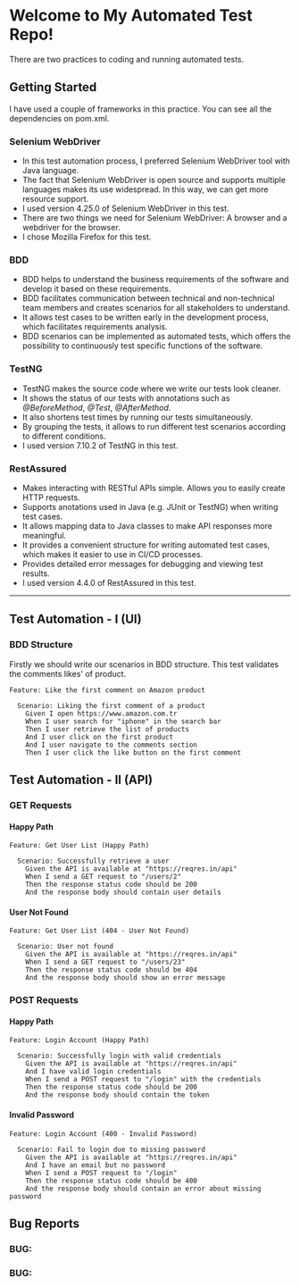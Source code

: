 # Welcome to My Automated Test Repo!
There are two practices to coding and running automated tests. 

## Getting Started
I have used a couple of frameworks in this practice. You can see all the dependencies on pom.xml.

### Selenium WebDriver
- In this test automation process, I preferred Selenium WebDriver tool with Java language.
- The fact that Selenium WebDriver is open source and supports multiple languages makes its use widespread. In this way, we can get more resource support.
- I used version 4.25.0 of Selenium WebDriver in this test.
- There are two things we need for Selenium WebDriver: A browser and a webdriver for the browser.
- I chose Mozilla Firefox for this test.

### BDD
- BDD helps to understand the business requirements of the software and develop it based on these requirements.
- BDD facilitates communication between technical and non-technical team members and creates scenarios for all stakeholders to understand.
- It allows test cases to be written early in the development process, which facilitates requirements analysis.
- BDD scenarios can be implemented as automated tests, which offers the possibility to continuously test specific functions of the software.

### TestNG
- TestNG makes the source code where we write our tests look cleaner.
- It shows the status of our tests with annotations such as _@BeforeMethod_, _@Test_, _@AfterMethod_.
- It also shortens test times by running our tests simultaneously.
- By grouping the tests, it allows to run different test scenarios according to different conditions.
- I used version 7.10.2 of TestNG in this test.

### RestAssured
- Makes interacting with RESTful APIs simple. Allows you to easily create HTTP requests.
- Supports anotations used in Java (e.g. JUnit or TestNG) when writing test cases.
- It allows mapping data to Java classes to make API responses more meaningful.
- It provides a convenient structure for writing automated test cases, which makes it easier to use in CI/CD processes.
- Provides detailed error messages for debugging and viewing test results.
- I used version 4.4.0 of RestAssured in this test.

<hr>

## Test Automation - I (UI)

### BDD Structure
Firstly we should write our scenarios in BDD structure. This test validates the comments likes' of product.
```cucumber
Feature: Like the first comment on Amazon product

  Scenario: Liking the first comment of a product
    Given I open https://www.amazon.com.tr
    When I user search for "iphone" in the search bar
    Then I user retrieve the list of products
    And I user click on the first product
    And I user navigate to the comments section
    Then I user click the like button on the first comment
```

## Test Automation - II (API)
### GET Requests
#### Happy Path
```cucumber
Feature: Get User List (Happy Path)

  Scenario: Successfully retrieve a user
    Given the API is available at "https://reqres.in/api"
    When I send a GET request to "/users/2"
    Then the response status code should be 200
    And the response body should contain user details
```
#### User Not Found
```cucumber
Feature: Get User List (404 - User Not Found)

  Scenario: User not found
    Given the API is available at "https://reqres.in/api"
    When I send a GET request to "/users/23"
    Then the response status code should be 404
    And the response body should show an error message
```
### POST Requests
#### Happy Path
```cucumber
Feature: Login Account (Happy Path)

  Scenario: Successfully login with valid credentials
    Given the API is available at "https://reqres.in/api"
    And I have valid login credentials
    When I send a POST request to "/login" with the credentials
    Then the response status code should be 200
    And the response body should contain the token

```
#### Invalid Password
```cucumber
Feature: Login Account (400 - Invalid Password)

  Scenario: Fail to login due to missing password
    Given the API is available at "https://reqres.in/api"
    And I have an email but no password
    When I send a POST request to "/login"
    Then the response status code should be 400
    And the response body should contain an error about missing password

```

## Bug Reports

### BUG: 
### BUG: 

